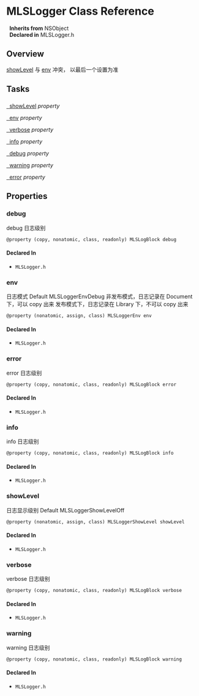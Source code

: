 # MLSLogger Class Reference

&nbsp;&nbsp;**Inherits from** NSObject  
&nbsp;&nbsp;**Declared in** MLSLogger.h  

## Overview

<a href="#//api/name/showLevel">showLevel</a> 与 <a href="#//api/name/env">env</a> 冲突， 以最后一个设置为准

## Tasks

### 

[&nbsp;&nbsp;showLevel](#//api/name/showLevel) *property* 

[&nbsp;&nbsp;env](#//api/name/env) *property* 

[&nbsp;&nbsp;verbose](#//api/name/verbose) *property* 

[&nbsp;&nbsp;info](#//api/name/info) *property* 

[&nbsp;&nbsp;debug](#//api/name/debug) *property* 

[&nbsp;&nbsp;warning](#//api/name/warning) *property* 

[&nbsp;&nbsp;error](#//api/name/error) *property* 

## Properties

<a name="//api/name/debug" title="debug"></a>
### debug

debug 日志级别

`@property (copy, nonatomic, class, readonly) MLSLogBlock debug`

#### Declared In
* `MLSLogger.h`

<a name="//api/name/env" title="env"></a>
### env

日志模式 Default MLSLoggerEnvDebug
非发布模式，日志记录在 Document 下，可以 copy 出来
发布模式下，日志记录在 Library 下，不可以 copy 出来

`@property (nonatomic, assign, class) MLSLoggerEnv env`

#### Declared In
* `MLSLogger.h`

<a name="//api/name/error" title="error"></a>
### error

error 日志级别

`@property (copy, nonatomic, class, readonly) MLSLogBlock error`

#### Declared In
* `MLSLogger.h`

<a name="//api/name/info" title="info"></a>
### info

info 日志级别

`@property (copy, nonatomic, class, readonly) MLSLogBlock info`

#### Declared In
* `MLSLogger.h`

<a name="//api/name/showLevel" title="showLevel"></a>
### showLevel

日志显示级别 Default MLSLoggerShowLevelOff

`@property (nonatomic, assign, class) MLSLoggerShowLevel showLevel`

#### Declared In
* `MLSLogger.h`

<a name="//api/name/verbose" title="verbose"></a>
### verbose

verbose 日志级别

`@property (copy, nonatomic, class, readonly) MLSLogBlock verbose`

#### Declared In
* `MLSLogger.h`

<a name="//api/name/warning" title="warning"></a>
### warning

warning 日志级别

`@property (copy, nonatomic, class, readonly) MLSLogBlock warning`

#### Declared In
* `MLSLogger.h`

